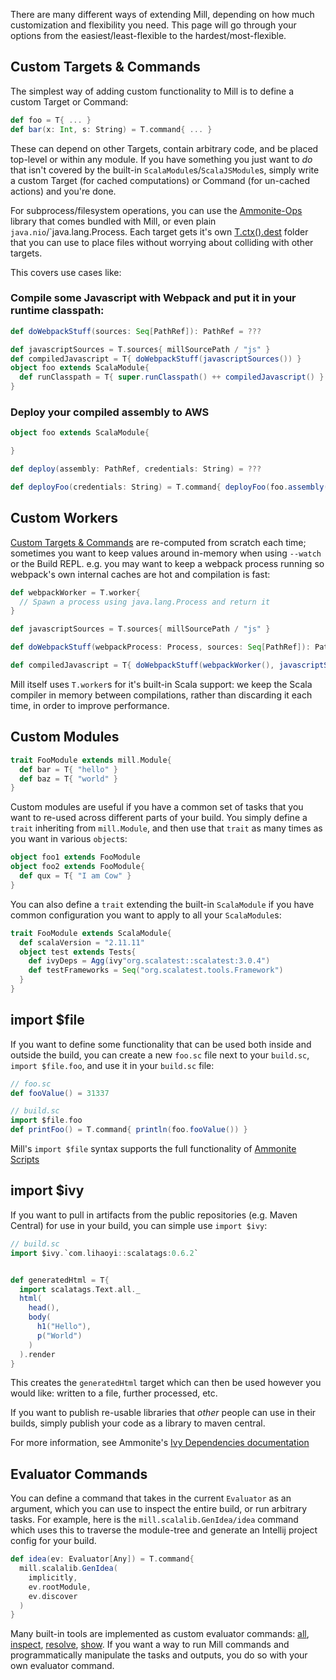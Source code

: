 There are many different ways of extending Mill, depending on how much
customization and flexibility you need. This page will go through your options
from the easiest/least-flexible to the hardest/most-flexible.

## Custom Targets & Commands

The simplest way of adding custom functionality to Mill is to define a custom
Target or Command:

```scala
def foo = T{ ... }
def bar(x: Int, s: String) = T.command{ ... }
```

These can depend on other Targets, contain arbitrary code, and be placed
top-level or within any module. If you have something you just want to *do* that
isn't covered by the built-in `ScalaModule`s/`ScalaJSModule`s, simply write a
custom Target (for cached computations) or Command (for un-cached actions) and
you're done.

For subprocess/filesystem operations, you can use the
[Ammonite-Ops](http://ammonite.io/#Ammonite-Ops) library that comes bundled with
Mill, or even plain `java.nio`/`java.lang.Process. Each target gets it's own
[T.ctx().dest](http://www.lihaoyi.com/mill/page/tasks#millutilctxdestctx) folder
that you can use to place files without worrying about colliding with other
targets.

This covers use cases like:

### Compile some Javascript with Webpack and put it in your runtime classpath:

```scala
def doWebpackStuff(sources: Seq[PathRef]): PathRef = ???

def javascriptSources = T.sources{ millSourcePath / "js" }
def compiledJavascript = T{ doWebpackStuff(javascriptSources()) }  
object foo extends ScalaModule{
  def runClasspath = T{ super.runClasspath() ++ compiledJavascript() }
}
```

### Deploy your compiled assembly to AWS

```scala
object foo extends ScalaModule{

}

def deploy(assembly: PathRef, credentials: String) = ???

def deployFoo(credentials: String) = T.command{ deployFoo(foo.assembly()) }
```


## Custom Workers

[Custom Targets & Commands](#custom-targets--commands) are re-computed from
scratch each time; sometimes you want to keep values around in-memory when using
`--watch` or the Build REPL. e.g. you may want to keep a webpack process running
so webpack's own internal caches are hot and compilation is fast:

```scala
def webpackWorker = T.worker{
  // Spawn a process using java.lang.Process and return it
}

def javascriptSources = T.sources{ millSourcePath / "js" }

def doWebpackStuff(webpackProcess: Process, sources: Seq[PathRef]): PathRef = ???

def compiledJavascript = T{ doWebpackStuff(webpackWorker(), javascriptSources()) }
```

Mill itself uses `T.worker`s for it's built-in Scala support: we keep the Scala
compiler in memory between compilations, rather than discarding it each time, in
order to improve performance.

## Custom Modules

```scala
trait FooModule extends mill.Module{
  def bar = T{ "hello" }
  def baz = T{ "world" }
}
```

Custom modules are useful if you have a common set of tasks that you want to
re-used across different parts of your build. You simply define a `trait`
inheriting from `mill.Module`, and then use that `trait` as many times as you
want in various `object`s:

```scala
object foo1 extends FooModule
object foo2 extends FooModule{
  def qux = T{ "I am Cow" }
}  
```

You can also define a `trait` extending the built-in `ScalaModule` if you have
common configuration you want to apply to all your `ScalaModule`s:

```scala
trait FooModule extends ScalaModule{
  def scalaVersion = "2.11.11"
  object test extends Tests{
    def ivyDeps = Agg(ivy"org.scalatest::scalatest:3.0.4")
    def testFrameworks = Seq("org.scalatest.tools.Framework")
  }
}
```

## import $file

If you want to define some functionality that can be used both inside and
outside the build, you can create a new `foo.sc` file next to your `build.sc`,
`import $file.foo`, and use it in your `build.sc` file:

```scala
// foo.sc
def fooValue() = 31337 
```
```scala
// build.sc
import $file.foo
def printFoo() = T.command{ println(foo.fooValue()) }
```

Mill's `import $file` syntax supports the full functionality of
[Ammonite Scripts](http://ammonite.io/#ScalaScripts)

## import $ivy

If you want to pull in artifacts from the public repositories (e.g. Maven
Central) for use in your build, you can simple use `import $ivy`:

```scala
// build.sc
import $ivy.`com.lihaoyi::scalatags:0.6.2`


def generatedHtml = T{
  import scalatags.Text.all._
  html(
    head(),
    body(
      h1("Hello"),
      p("World")
    )
  ).render  
}
```

This creates the `generatedHtml` target which can then be used however you would
like: written to a file, further processed, etc.

If you want to publish re-usable libraries that *other* people can use in their
builds, simply publish your code as a library to maven central.

For more information, see Ammonite's
[Ivy Dependencies documentation](http://ammonite.io/#import$ivy)

## Evaluator Commands

You can define a command that takes in the current `Evaluator` as an argument,
which you can use to inspect the entire build, or run arbitrary tasks. For
example, here is the `mill.scalalib.GenIdea/idea` command which uses this to
traverse the module-tree and generate an Intellij project config for your build.

```scala
def idea(ev: Evaluator[Any]) = T.command{
  mill.scalalib.GenIdea(
    implicitly,
    ev.rootModule,
    ev.discover
  )
}
```

Many built-in tools are implemented as custom evaluator commands:
[all](intro.html#all), [inspect](intro.html#inspect),
[resolve](intro.html#resolve), [show](intro.html#show). If you want a way to run Mill
commands and programmatically manipulate the tasks and outputs, you do so with
your own evaluator command.

